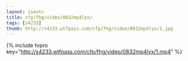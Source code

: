 ```yaml
--- 
layout: sieutv
title: cfp/fhg/video/0832mp4lyx/
tags: [s4233]
thumb: http://s4233.wtfpass.com/cfp/fhg/video/0832mp4lyx/1.jpg
---
```

{% include tvpro key="http://s4233.wtfpass.com/cfp/fhg/video/0832mp4lyx/1.mp4" %} 
